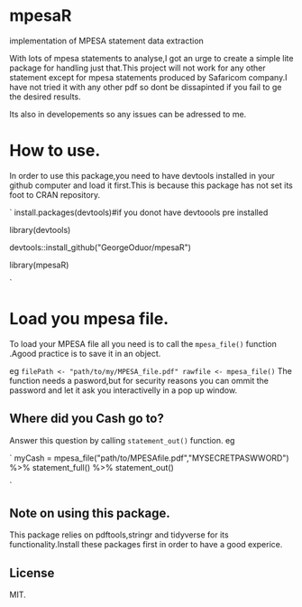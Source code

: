 # mpesaR
implementation of MPESA statement data extraction

With lots of mpesa statements to analyse,I got an urge to create a simple lite package for handling just that.This project will not work for any other statement
except for mpesa statements produced by Safaricom company.I have not tried it with any other pdf so dont be dissapinted if you fail to ge the desired results.

Its also in developements so any issues can be adressed to me.

# How to use.

In order to use this package,you need to have devtools installed in your github computer and load it first.This is because this package has not set its foot to CRAN repository.

`
install.packages(devtools)#if you donot have devtoools pre installed

library(devtools)

devtools::install_github("GeorgeOduor/mpesaR")

library(mpesaR)

`
# Load you mpesa file.

To load your MPESA file all you need is to call the `mpesa_file()` function .Agood practice is to save it in an object.

eg
`
filePath <- "path/to/my/MPESA_file.pdf"
rawfile <- mpesa_file()
`
The function needs a pasword,but for security reasons you can ommit the password and let it ask you interactivelly in a pop up window.

## Where did you Cash go to?

Answer this question by calling `statement_out()` function.
eg

 `
 myCash = mpesa_file("path/to/MPESAfile.pdf","MYSECRETPASWWORD") %>%
statement_full() %>%
statement_out()

 `
 
 ## Note on using this package.
 
 This package relies on pdftools,stringr and tidyverse for its functionality.Install these packages first in order to have a good experice.
 
 ## License
 
 MIT.
 
 
